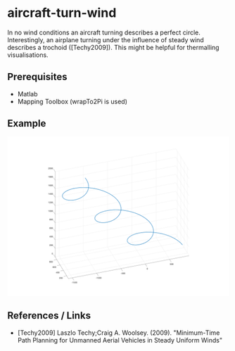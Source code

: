 # aircraft-turn-wind

In no wind conditions an aircraft turning describes a perfect circle.
Interestingly, an airplane turning under the influence of steady wind describes a trochoid ([Techy2009]).
This might be helpful for thermalling visualisations.

## Prerequisites
- Matlab
- Mapping Toolbox (wrapTo2Pi is used)

## Example
![example_image](example.png)

## References / Links
- [Techy2009] Laszlo Techy;Craig A. Woolsey. (2009). "Minimum-Time Path Planning for Unmanned Aerial Vehicles in Steady Uniform Winds"
